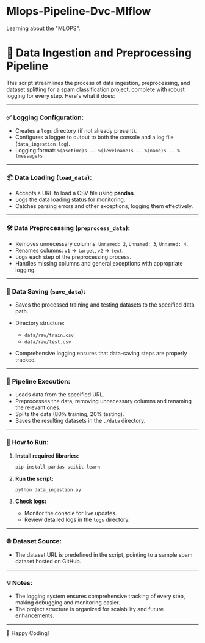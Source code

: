 # Mlops-Pipeline-Dvc-Mlflow
Learning about the "MLOPS".

# 🌟 Data Ingestion and Preprocessing Pipeline

This script streamlines the process of data ingestion, preprocessing, and dataset splitting for a spam classification project, complete with robust logging for every step. Here's what it does:

---

### ✅ **Logging Configuration:**

* Creates a `logs` directory (if not already present).
* Configures a logger to output to both the console and a log file (`data_ingestion.log`).
* Logging format: `%(asctime)s -- %(levelname)s -- %(name)s -- %(message)s`

---

### 📦 **Data Loading (`load_data`):**

* Accepts a URL to load a CSV file using **pandas**.
* Logs the data loading status for monitoring.
* Catches parsing errors and other exceptions, logging them effectively.

---

### 🛠️ **Data Preprocessing (`preprocess_data`):**

* Removes unnecessary columns: `Unnamed: 2`, `Unnamed: 3`, `Unnamed: 4`.
* Renames columns: `v1` → `target`, `v2` → `text`.
* Logs each step of the preprocessing process.
* Handles missing columns and general exceptions with appropriate logging.

---

### 💾 **Data Saving (`save_data`):**

* Saves the processed training and testing datasets to the specified data path.
* Directory structure:

  * `data/raw/train.csv`
  * `data/raw/test.csv`
* Comprehensive logging ensures that data-saving steps are properly tracked.

---

### 🚀 **Pipeline Execution:**

* Loads data from the specified URL.
* Preprocesses the data, removing unnecessary columns and renaming the relevant ones.
* Splits the data (80% training, 20% testing).
* Saves the resulting datasets in the `./data` directory.

---

### 🔧 **How to Run:**

1. **Install required libraries:**

   ```bash
   pip install pandas scikit-learn
   ```

2. **Run the script:**

   ```bash
   python data_ingestion.py
   ```

3. **Check logs:**

   * Monitor the console for live updates.
   * Review detailed logs in the `logs` directory.

---

### 🌐 **Dataset Source:**

* The dataset URL is predefined in the script, pointing to a sample spam dataset hosted on GitHub.

---

### 💡 **Notes:**

* The logging system ensures comprehensive tracking of every step, making debugging and monitoring easier.
* The project structure is organized for scalability and future enhancements.

---

🚀 Happy Coding!

